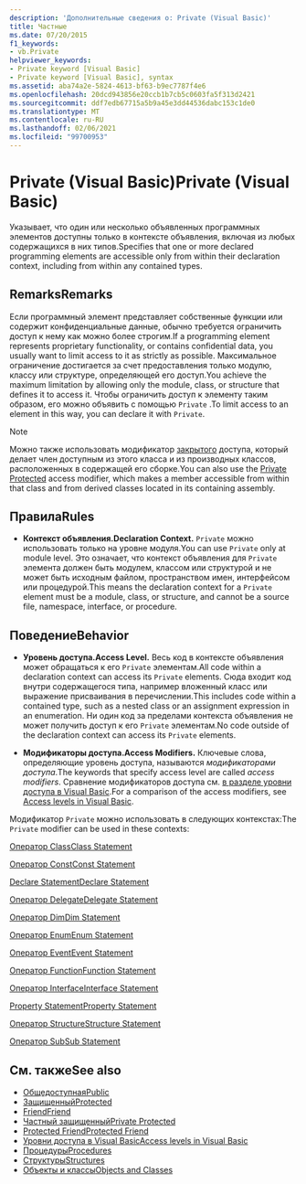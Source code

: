 ```yaml
---
description: 'Дополнительные сведения о: Private (Visual Basic)'
title: Частные
ms.date: 07/20/2015
f1_keywords:
- vb.Private
helpviewer_keywords:
- Private keyword [Visual Basic]
- Private keyword [Visual Basic], syntax
ms.assetid: aba74a2e-5824-4613-bf63-b9ec7787f4e6
ms.openlocfilehash: 20dcd943856e20ccb1b7cb5c0603fa5f313d2421
ms.sourcegitcommit: ddf7edb67715a5b9a45e3dd44536dabc153c1de0
ms.translationtype: MT
ms.contentlocale: ru-RU
ms.lasthandoff: 02/06/2021
ms.locfileid: "99700953"
---
```

# <a name="private-visual-basic"></a><span data-ttu-id="85e5a-103">Private (Visual Basic)</span><span class="sxs-lookup"><span data-stu-id="85e5a-103">Private (Visual Basic)</span></span>

<span data-ttu-id="85e5a-104">Указывает, что один или несколько объявленных программных элементов доступны только в контексте объявления, включая из любых содержащихся в них типов.</span><span class="sxs-lookup"><span data-stu-id="85e5a-104">Specifies that one or more declared programming elements are accessible only from within their declaration context, including from within any contained types.</span></span>  
  
## <a name="remarks"></a><span data-ttu-id="85e5a-105">Remarks</span><span class="sxs-lookup"><span data-stu-id="85e5a-105">Remarks</span></span>  

 <span data-ttu-id="85e5a-106">Если программный элемент представляет собственные функции или содержит конфиденциальные данные, обычно требуется ограничить доступ к нему как можно более строгим.</span><span class="sxs-lookup"><span data-stu-id="85e5a-106">If a programming element represents proprietary functionality, or contains confidential data, you usually want to limit access to it as strictly as possible.</span></span> <span data-ttu-id="85e5a-107">Максимальное ограничение достигается за счет предоставления только модулю, классу или структуре, определяющей его доступ.</span><span class="sxs-lookup"><span data-stu-id="85e5a-107">You achieve the maximum limitation by allowing only the module, class, or structure that defines it to access it.</span></span> <span data-ttu-id="85e5a-108">Чтобы ограничить доступ к элементу таким образом, его можно объявить с помощью `Private` .</span><span class="sxs-lookup"><span data-stu-id="85e5a-108">To limit access to an element in this way, you can declare it with `Private`.</span></span>  

> [!NOTE]
> <span data-ttu-id="85e5a-109">Можно также использовать модификатор [закрытого](private-protected.md) доступа, который делает член доступным из этого класса и из производных классов, расположенных в содержащей его сборке.</span><span class="sxs-lookup"><span data-stu-id="85e5a-109">You can also use the [Private Protected](private-protected.md) access modifier, which makes a member accessible from within that class and from derived classes located in its containing assembly.</span></span>

## <a name="rules"></a><span data-ttu-id="85e5a-110">Правила</span><span class="sxs-lookup"><span data-stu-id="85e5a-110">Rules</span></span>  

- <span data-ttu-id="85e5a-111">**Контекст объявления.**</span><span class="sxs-lookup"><span data-stu-id="85e5a-111">**Declaration Context.**</span></span> <span data-ttu-id="85e5a-112">`Private` можно использовать только на уровне модуля.</span><span class="sxs-lookup"><span data-stu-id="85e5a-112">You can use `Private` only at module level.</span></span> <span data-ttu-id="85e5a-113">Это означает, что контекст объявления для `Private` элемента должен быть модулем, классом или структурой и не может быть исходным файлом, пространством имен, интерфейсом или процедурой.</span><span class="sxs-lookup"><span data-stu-id="85e5a-113">This means the declaration context for a `Private` element must be a module, class, or structure, and cannot be a source file, namespace, interface, or procedure.</span></span>  
  
## <a name="behavior"></a><span data-ttu-id="85e5a-114">Поведение</span><span class="sxs-lookup"><span data-stu-id="85e5a-114">Behavior</span></span>  
  
- <span data-ttu-id="85e5a-115">**Уровень доступа.**</span><span class="sxs-lookup"><span data-stu-id="85e5a-115">**Access Level.**</span></span> <span data-ttu-id="85e5a-116">Весь код в контексте объявления может обращаться к его `Private` элементам.</span><span class="sxs-lookup"><span data-stu-id="85e5a-116">All code within a declaration context can access its `Private` elements.</span></span> <span data-ttu-id="85e5a-117">Сюда входит код внутри содержащегося типа, например вложенный класс или выражение присваивания в перечислении.</span><span class="sxs-lookup"><span data-stu-id="85e5a-117">This includes code within a contained type, such as a nested class or an assignment expression in an enumeration.</span></span> <span data-ttu-id="85e5a-118">Ни один код за пределами контекста объявления не может получить доступ к его `Private` элементам.</span><span class="sxs-lookup"><span data-stu-id="85e5a-118">No code outside of the declaration context can access its `Private` elements.</span></span>  
  
- <span data-ttu-id="85e5a-119">**Модификаторы доступа.**</span><span class="sxs-lookup"><span data-stu-id="85e5a-119">**Access Modifiers.**</span></span> <span data-ttu-id="85e5a-120">Ключевые слова, определяющие уровень доступа, называются *модификаторами доступа*.</span><span class="sxs-lookup"><span data-stu-id="85e5a-120">The keywords that specify access level are called *access modifiers*.</span></span> <span data-ttu-id="85e5a-121">Сравнение модификаторов доступа см. [в разделе уровни доступа в Visual Basic](../../programming-guide/language-features/declared-elements/access-levels.md).</span><span class="sxs-lookup"><span data-stu-id="85e5a-121">For a comparison of the access modifiers, see [Access levels in Visual Basic](../../programming-guide/language-features/declared-elements/access-levels.md).</span></span>  
  
 <span data-ttu-id="85e5a-122">Модификатор `Private` можно использовать в следующих контекстах:</span><span class="sxs-lookup"><span data-stu-id="85e5a-122">The `Private` modifier can be used in these contexts:</span></span>  
  
 [<span data-ttu-id="85e5a-123">Оператор Class</span><span class="sxs-lookup"><span data-stu-id="85e5a-123">Class Statement</span></span>](../statements/class-statement.md)  
  
 [<span data-ttu-id="85e5a-124">Оператор Const</span><span class="sxs-lookup"><span data-stu-id="85e5a-124">Const Statement</span></span>](../statements/const-statement.md)  
  
 [<span data-ttu-id="85e5a-125">Declare Statement</span><span class="sxs-lookup"><span data-stu-id="85e5a-125">Declare Statement</span></span>](../statements/declare-statement.md)  
  
 [<span data-ttu-id="85e5a-126">Оператор Delegate</span><span class="sxs-lookup"><span data-stu-id="85e5a-126">Delegate Statement</span></span>](../statements/delegate-statement.md)  
  
 [<span data-ttu-id="85e5a-127">Оператор Dim</span><span class="sxs-lookup"><span data-stu-id="85e5a-127">Dim Statement</span></span>](../statements/dim-statement.md)  
  
 [<span data-ttu-id="85e5a-128">Оператор Enum</span><span class="sxs-lookup"><span data-stu-id="85e5a-128">Enum Statement</span></span>](../statements/enum-statement.md)  
  
 [<span data-ttu-id="85e5a-129">Оператор Event</span><span class="sxs-lookup"><span data-stu-id="85e5a-129">Event Statement</span></span>](../statements/event-statement.md)  
  
 [<span data-ttu-id="85e5a-130">Оператор Function</span><span class="sxs-lookup"><span data-stu-id="85e5a-130">Function Statement</span></span>](../statements/function-statement.md)  
  
 [<span data-ttu-id="85e5a-131">Оператор Interface</span><span class="sxs-lookup"><span data-stu-id="85e5a-131">Interface Statement</span></span>](../statements/interface-statement.md)  
  
 [<span data-ttu-id="85e5a-132">Property Statement</span><span class="sxs-lookup"><span data-stu-id="85e5a-132">Property Statement</span></span>](../statements/property-statement.md)  
  
 [<span data-ttu-id="85e5a-133">Оператор Structure</span><span class="sxs-lookup"><span data-stu-id="85e5a-133">Structure Statement</span></span>](../statements/structure-statement.md)  
  
 [<span data-ttu-id="85e5a-134">Оператор Sub</span><span class="sxs-lookup"><span data-stu-id="85e5a-134">Sub Statement</span></span>](../statements/sub-statement.md)  
  
## <a name="see-also"></a><span data-ttu-id="85e5a-135">См. также</span><span class="sxs-lookup"><span data-stu-id="85e5a-135">See also</span></span>

- [<span data-ttu-id="85e5a-136">Общедоступная</span><span class="sxs-lookup"><span data-stu-id="85e5a-136">Public</span></span>](public.md)
- [<span data-ttu-id="85e5a-137">Защищенный</span><span class="sxs-lookup"><span data-stu-id="85e5a-137">Protected</span></span>](protected.md)
- [<span data-ttu-id="85e5a-138">Friend</span><span class="sxs-lookup"><span data-stu-id="85e5a-138">Friend</span></span>](friend.md)
- [<span data-ttu-id="85e5a-139">Частный защищенный</span><span class="sxs-lookup"><span data-stu-id="85e5a-139">Private Protected</span></span>](./private-protected.md)
- [<span data-ttu-id="85e5a-140">Protected Friend</span><span class="sxs-lookup"><span data-stu-id="85e5a-140">Protected Friend</span></span>](./protected-friend.md)
- [<span data-ttu-id="85e5a-141">Уровни доступа в Visual Basic</span><span class="sxs-lookup"><span data-stu-id="85e5a-141">Access levels in Visual Basic</span></span>](../../programming-guide/language-features/declared-elements/access-levels.md)
- [<span data-ttu-id="85e5a-142">Процедуры</span><span class="sxs-lookup"><span data-stu-id="85e5a-142">Procedures</span></span>](../../programming-guide/language-features/procedures/index.md)
- [<span data-ttu-id="85e5a-143">Структуры</span><span class="sxs-lookup"><span data-stu-id="85e5a-143">Structures</span></span>](../../programming-guide/language-features/data-types/structures.md)
- [<span data-ttu-id="85e5a-144">Объекты и классы</span><span class="sxs-lookup"><span data-stu-id="85e5a-144">Objects and Classes</span></span>](../../programming-guide/language-features/objects-and-classes/index.md)
